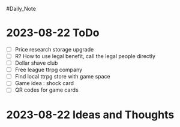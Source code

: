 #Daily_Note
# 2023-08-22 ToDo
- [ ] Price research storage upgrade
- [ ] R? How to use legal benefit, call the legal people directly
- [ ] Dollar shave club
- [ ] Free league ttrpg company 
- [ ] Find local ttrpg store with game space 
- [ ] Game idea : shock card
- [ ] QR codes for game cards

# 2023-08-22 Ideas and Thoughts
